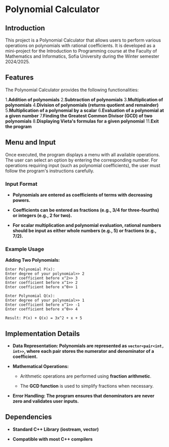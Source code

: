 # Polynomial Calculator

## Introduction

This project is a Polynomial Calculator that allows users to perform various operations on polynomials with rational coefficients. It is developed as a mini-project for the Introduction to Programming course at the Faculty of Mathematics and Informatics, Sofia University during the Winter semester 2024/2025.

## Features

The Polynomial Calculator provides the following functionalities:

1.**Addition of polynomials**
2.**Subtraction of polynomials**
3.**Multiplication of polynomials**
4.**Division of polynomials (returns quotient and remainder)**
5.**Multiplication of a polynomial by a scalar**
6.**Evaluation of a polynomial at a given number**
7.**Finding the Greatest Common Divisor (GCD) of two polynomials**
8.**Displaying Vieta's formulas for a given polynomial**
11.**Exit the program**

## Menu and Input

Once executed, the program displays a menu with all available operations. The user can select an option by entering the corresponding number. For operations requiring input (such as polynomial coefficients), the user must follow the program's instructions carefully.

### Input Format

* **Polynomials are entered as coefficients of terms with decreasing powers.**

* **Coefficients can be entered as fractions (e.g., 3/4 for three-fourths) or integers (e.g., 2 for two).**

* **For scalar multiplication and polynomial evaluation, rational numbers should be input as either whole numbers (e.g., 5) or fractions (e.g., 7/2).**

### Example Usage

**Adding Two Polynomials:**
```
Enter Polynomial P(x):
Enter degree of your polynomial>> 2
Enter coefficient before x^2>> 3
Enter coefficient before x^1>> 2
Enter coefficient before x^0>> 1

Enter Polynomial Q(x):
Enter degree of your polynomial>> 1
Enter coefficient before x^1>> -1
Enter coefficient before x^0>> 4

Result: P(x) + Q(x) = 3x^2 + x + 5
```
## Implementation Details

* **Data Representation: Polynomials are represented as ```vector<pair<int, int>>```, where each pair stores the numerator and denominator of a coefficient.**

* **Mathematical Operations:**

  * Arithmetic operations are performed using **fraction arithmetic**.

  * The **GCD function** is used to simplify fractions when necessary.

* **Error Handling: The program ensures that denominators are never zero and validates user inputs.**

## Dependencies

* **Standard C++ Library (iostream, vector)**

* **Compatible with most C++ compilers**
